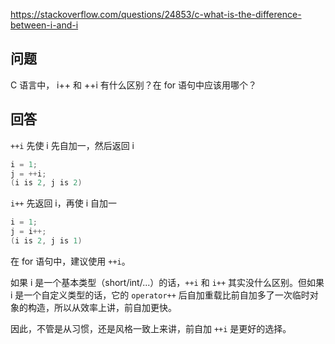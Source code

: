 <https://stackoverflow.com/questions/24853/c-what-is-the-difference-between-i-and-i>

## 问题

C 语言中， i++ 和 ++i 有什么区别？在 for 语句中应该用哪个？

## 回答

`++i` 先使 i 先自加一，然后返回 i

```c
i = 1;
j = ++i;
(i is 2, j is 2)
```

`i++` 先返回 i，再使 i 自加一

```c
i = 1;
j = i++;
(i is 2, j is 1)
```

在 for 语句中，建议使用 `++i`。

如果 i 是一个基本类型（short/int/...）的话，`++i` 和 `i++` 其实没什么区别。但如果 i 是一个自定义类型的话，它的 `operator++` 后自加重载比前自加多了一次临时对象的构造，所以从效率上讲，前自加更快。

因此，不管是从习惯，还是风格一致上来讲，前自加 `++i` 是更好的选择。
